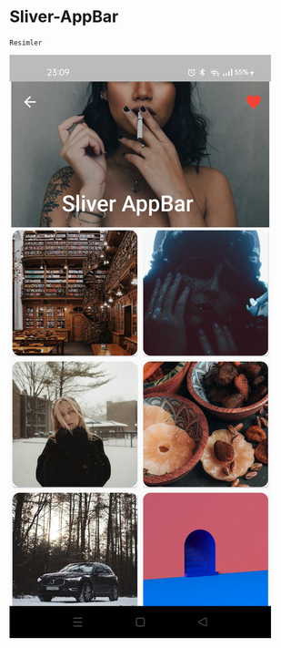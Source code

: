 # Sliver-AppBar
`Resimler`

![This is an image](https://raw.githubusercontent.com/Burak-58-Cicek/Sliver-AppBar/main/resimler/sliver2.jpg)


